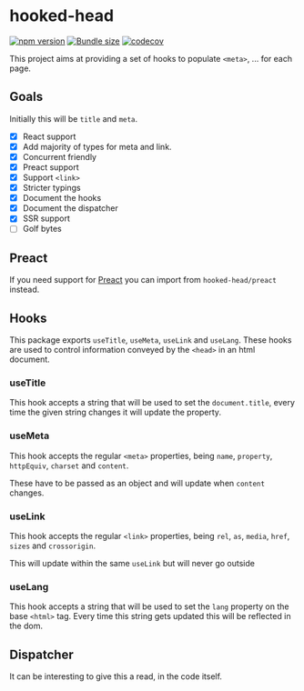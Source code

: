 # hooked-head

[![npm version](https://badgen.net/npm/v/hooked-head)](https://www.npmjs.com/package/hooked-head)
[![Bundle size](https://badgen.net/bundlephobia/minzip/hooked-head)](https://badgen.net/bundlephobia/minzip/hooked-head)
[![codecov](https://codecov.io/gh/JoviDeCroock/hooked-head/branch/master/graph/badge.svg)](https://codecov.io/gh/JoviDeCroock/hooked-head)

This project aims at providing a set of hooks to populate `<meta>`, ... for each page.

## Goals

Initially this will be `title` and `meta`.

- [x] React support
- [x] Add majority of types for meta and link.
- [x] Concurrent friendly
- [x] Preact support
- [x] Support `<link>`
- [x] Stricter typings
- [x] Document the hooks
- [x] Document the dispatcher
- [x] SSR support
- [ ] Golf bytes

## Preact

If you need support for [Preact](https://preactjs.com/) you can import from `hooked-head/preact` instead.

## Hooks

This package exports `useTitle`, `useMeta`, `useLink` and `useLang`. These hooks
are used to control information conveyed by the `<head>` in an html document.

### useTitle

This hook accepts a string that will be used to set the `document.title`, every time the
given string changes it will update the property.

### useMeta

This hook accepts the regular `<meta>` properties, being `name`, `property`, `httpEquiv`,
`charset` and `content`.

These have to be passed as an object and will update when `content` changes.

### useLink

This hook accepts the regular `<link>` properties, being `rel`, `as`, `media`,
`href`, `sizes` and `crossorigin`.

This will update within the same `useLink` but will never go outside

### useLang

This hook accepts a string that will be used to set the `lang` property on the
base `<html>` tag. Every time this string gets updated this will be reflected in the dom.

## Dispatcher

It can be interesting to give this a read, in the code itself.
